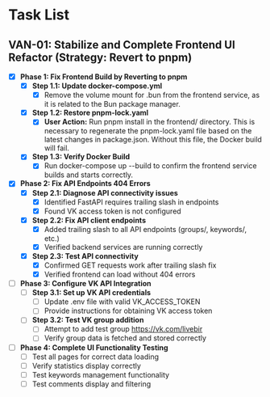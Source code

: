 # Task List

## VAN-01: Stabilize and Complete Frontend UI Refactor (Strategy: Revert to pnpm)

- [x] **Phase 1: Fix Frontend Build by Reverting to pnpm**
  - [x] **Step 1.1: Update docker-compose.yml**
    - [x] Remove the volume mount for .bun from the frontend service, as it is related to the Bun package manager.
  - [x] **Step 1.2: Restore pnpm-lock.yaml**
    - [x] **User Action:** Run pnpm install in the frontend/ directory. This is necessary to regenerate the pnpm-lock.yaml file based on the latest changes in package.json. Without this file, the Docker build will fail.
  - [x] **Step 1.3: Verify Docker Build**
    - [x] Run docker-compose up --build to confirm the frontend service builds and starts correctly.
- [x] **Phase 2: Fix API Endpoints 404 Errors**
  - [x] **Step 2.1: Diagnose API connectivity issues**
    - [x] Identified FastAPI requires trailing slash in endpoints
    - [x] Found VK access token is not configured
  - [x] **Step 2.2: Fix API client endpoints**
    - [x] Added trailing slash to all API endpoints (groups/, keywords/, etc.)
    - [x] Verified backend services are running correctly
  - [x] **Step 2.3: Test API connectivity**
    - [x] Confirmed GET requests work after trailing slash fix
    - [x] Verified frontend can load without 404 errors
- [ ] **Phase 3: Configure VK API Integration**
  - [ ] **Step 3.1: Set up VK API credentials**
    - [ ] Update .env file with valid VK_ACCESS_TOKEN
    - [ ] Provide instructions for obtaining VK access token
  - [ ] **Step 3.2: Test VK group addition**
    - [ ] Attempt to add test group https://vk.com/livebir
    - [ ] Verify group data is fetched and stored correctly
- [ ] **Phase 4: Complete UI Functionality Testing**
  - [ ] Test all pages for correct data loading
  - [ ] Verify statistics display correctly
  - [ ] Test keywords management functionality
  - [ ] Test comments display and filtering
